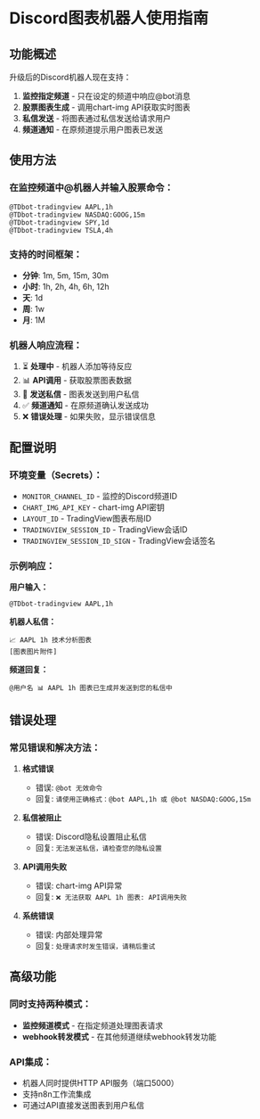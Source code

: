 # Discord图表机器人使用指南

## 功能概述

升级后的Discord机器人现在支持：
1. **监控指定频道** - 只在设定的频道中响应@bot消息
2. **股票图表生成** - 调用chart-img API获取实时图表
3. **私信发送** - 将图表通过私信发送给请求用户
4. **频道通知** - 在原频道提示用户图表已发送

## 使用方法

### 在监控频道中@机器人并输入股票命令：

```
@TDbot-tradingview AAPL,1h
@TDbot-tradingview NASDAQ:GOOG,15m  
@TDbot-tradingview SPY,1d
@TDbot-tradingview TSLA,4h
```

### 支持的时间框架：
- **分钟**: 1m, 5m, 15m, 30m
- **小时**: 1h, 2h, 4h, 6h, 12h  
- **天**: 1d
- **周**: 1w
- **月**: 1M

### 机器人响应流程：

1. ⏳ **处理中** - 机器人添加等待反应
2. 📊 **API调用** - 获取股票图表数据
3. 💌 **发送私信** - 图表发送到用户私信
4. ✅ **频道通知** - 在原频道确认发送成功
5. ❌ **错误处理** - 如果失败，显示错误信息

## 配置说明

### 环境变量（Secrets）：
- `MONITOR_CHANNEL_ID` - 监控的Discord频道ID
- `CHART_IMG_API_KEY` - chart-img API密钥
- `LAYOUT_ID` - TradingView图表布局ID
- `TRADINGVIEW_SESSION_ID` - TradingView会话ID
- `TRADINGVIEW_SESSION_ID_SIGN` - TradingView会话签名

### 示例响应：

**用户输入：**
```
@TDbot-tradingview AAPL,1h
```

**机器人私信：**
```
📈 AAPL 1h 技术分析图表
[图表图片附件]
```

**频道回复：**
```
@用户名 📊 AAPL 1h 图表已生成并发送到您的私信中
```

## 错误处理

### 常见错误和解决方法：

1. **格式错误**
   - 错误: `@bot 无效命令`
   - 回复: `请使用正确格式：@bot AAPL,1h 或 @bot NASDAQ:GOOG,15m`

2. **私信被阻止**
   - 错误: Discord隐私设置阻止私信
   - 回复: `无法发送私信，请检查您的隐私设置`

3. **API调用失败**
   - 错误: chart-img API异常
   - 回复: `❌ 无法获取 AAPL 1h 图表: API调用失败`

4. **系统错误**
   - 错误: 内部处理异常
   - 回复: `处理请求时发生错误，请稍后重试`

## 高级功能

### 同时支持两种模式：
- **监控频道模式** - 在指定频道处理图表请求
- **webhook转发模式** - 在其他频道继续webhook转发功能

### API集成：
- 机器人同时提供HTTP API服务（端口5000）
- 支持n8n工作流集成
- 可通过API直接发送图表到用户私信